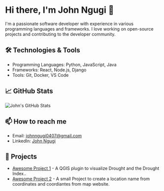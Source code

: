 # Hi there, I'm John Ngugi 👋

I'm a passionate software developer with experience in various programming languages and frameworks. I love working on open-source projects and contributing to the developer community.

## 🛠 Technologies & Tools

- Programming Languages: Python, JavaScript, Java
- Frameworks: React, Node.js, Django
- Tools: Git, Docker, VS Code

## 📈 GitHub Stats

![John's GitHub Stats](https://github-readme-stats.vercel.app/api?username=john-ngugi&show_icons=true&theme=radical)

## 📫 How to reach me

- Email: johnngugi0407@gmail.com
- LinkedIn: [John Ngugi](https://www.linkedin.com/in/john-ngugi-a1b668217/)

## 🌟 Projects

- [Awesome Project 1]([https://github.com/john-ngugi/awesome-project-1](https://github.com/john-ngugi/drought_indexer)) - A QGIS plugin to visualize Drought and the Drought Index..
- [Awesome Project 2]([https://github.com/john-ngugi/awesome-project-2](https://github.com/john-ngugi/MapFinder)) - A small Project to create a location name from coordinates and coordiantes from map website.
